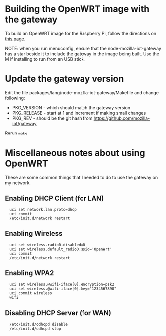 # Building the OpenWRT image with the gateway

To build an OpenWRT image for the Raspberry Pi, follow the directions on [this page](https://github.com/openwrt/packages/tree/master/lang/node-mozilla-iot-gateway).

NOTE: when you run menuconfig, ensure that the node-mozilla-iot-gateway has a star beside it to include the gateway in the image being built. Use the M if installing to run from an USB stick.

# Update the gateway version

Edit the file packages/lang/node-mozilla-iot-gateway/Makefile and change following:
* PKG_VERSION - which should match the gateway version
* PKG_RELEASE - start at 1 and increment if making small changes
* PKG_REV - should be the git hash from https://github.com/mozilla-iot/gateway

Rerun `make`

# Miscellaneous notes about using OpenWRT

These are some common things that I needed to do to use the gateway on my network.

## Enabling DHCP Client (for LAN)
```
  uci set network.lan.proto=dhcp
  uci commit
  /etc/init.d/network restart
```
## Enabling Wireless
```
  uci set wireless.radio0.disabled=0
  uci set wireless.default_radio0.ssid='OpenWrt'
  uci commit
  /etc/init.d/network restart
```
## Enabling WPA2
```
  uci set wireless.@wifi-iface[0].encryption=psk2
  uci set wireless.@wifi-iface[0].key="1234567890"
  uci commit wireless
  wifi
```
## Disabling DHCP Server (for WAN)
```
  /etc/init.d/odhcpd disable
  /etc/init.d/odhcpd stop
```
